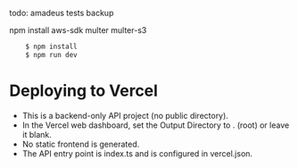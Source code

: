 todo:
amadeus
tests
backup

npm install aws-sdk multer multer-s3

```bash
    $ npm install
    $ npm run dev
```

# Deploying to Vercel
- This is a backend-only API project (no public directory).
- In the Vercel web dashboard, set the Output Directory to . (root) or leave it blank.
- No static frontend is generated.
- The API entry point is index.ts and is configured in vercel.json.
